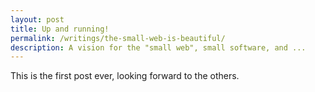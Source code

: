 ```yaml
---
layout: post
title: Up and running!
permalink: /writings/the-small-web-is-beautiful/
description: A vision for the "small web", small software, and ...
---
```


This is the first post ever, looking forward to the others.
